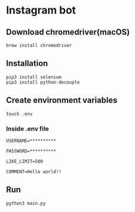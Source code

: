 # Instagram bot

## Download chromedriver(macOS)

```
brew install chromedriver
```

## Installation

```
pip3 install selenium
pip3 install python-decouple
```

## Create environment variables
```
touch .env
```
### Inside .env file
```
USERNAME=**********

PASSWORD=**********

LIKE_LIMIT=500

COMMENT=Hello world!!
```

## Run

```python
python3 main.py
```